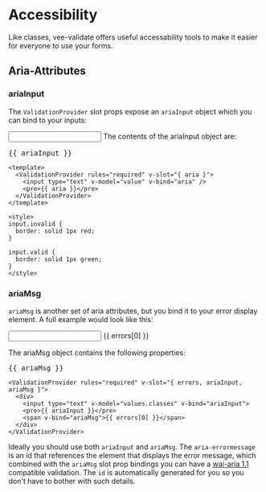 # Accessibility

Like classes, vee-validate offers useful accessability tools to make it easier for everyone to use your forms.

## Aria-Attributes

### ariaInput

The `ValidationProvider` slot props expose an `ariaInput` object which you can bind to your inputs:

<StyledProvider rules="required" v-slot="{ ariaInput }">
  <input type="text" v-model="values.classes" v-bind="ariaInput">
  The contents of the ariaInput object are:
  <pre class="no-highlight">{{ ariaInput }}</pre>
</StyledProvider>

```vue{3,7}
<template>
  <ValidationProvider rules="required" v-slot="{ aria }">
    <input type="text" v-model="value" v-bind="aria" />
    <pre>{{ aria }}</pre>
  </ValidationProvider>
</template>

<style>
input.invalid {
  border: solid 1px red;
}

input.valid {
  border: solid 1px green;
}
</style>
```

### ariaMsg

`ariaMsg` is another set of aria attributes, but you bind it to your error display element. A full example would look like this:

<StyledProvider rules="required" v-slot="{ errors, ariaInput, ariaMsg }">
  <input type="text" v-model="values.classes" v-bind="ariaInput">
  <span v-bind="ariaMsg">{{ errors[0] }}</span>
  <p>
    The ariaMsg object contains the following properties:
  </p>
  <pre class="no-highlight">{{ ariaMsg }}</pre>
</StyledProvider>

```vue
<ValidationProvider rules="required" v-slot="{ errors, ariaInput, ariaMsg }">
  <div>
    <input type="text" v-model="values.classes" v-bind="ariaInput">
    <pre>{{ ariaInput }}</pre>
    <span v-bind="ariaMsg">{{ errors[0] }}</span>
  </div>
</ValidationProvider>
```

Ideally you should use both `ariaInput` and `ariaMsg`. The `aria-errormessage` is an id that references the element that displays the error message, which combined with the `ariaMsg` slot prop bindings you can have a [wai-aria 1.1](https://www.w3.org/TR/wai-aria-1.1/#aria-errormessage) compatible validation. The `id` is automatically generated for you so you don't have to bother with such details.

<script>
export default {
  data: () => ({ values: {} })
};
</script>

<style lang="css">
.theme-default-content pre.no-highlight {
  background: #fff
}
</style>

